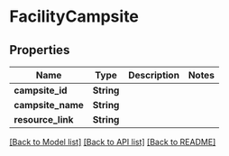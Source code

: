 # FacilityCampsite

## Properties
Name | Type | Description | Notes
------------ | ------------- | ------------- | -------------
**campsite_id** | **String** |  | 
**campsite_name** | **String** |  | 
**resource_link** | **String** |  | 

[[Back to Model list]](../README.md#documentation-for-models) [[Back to API list]](../README.md#documentation-for-api-endpoints) [[Back to README]](../README.md)


